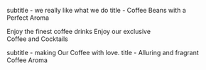 subtitle - we really like what we do
title - Coffee Beans with a <br> Perfect Aroma

Enjoy the finest coffee drinks
Enjoy our exclusive <br> Coffee and Cocktails


subtitle - making Our Coffee with love.
title - Alluring and fragrant <br> Coffee Aroma